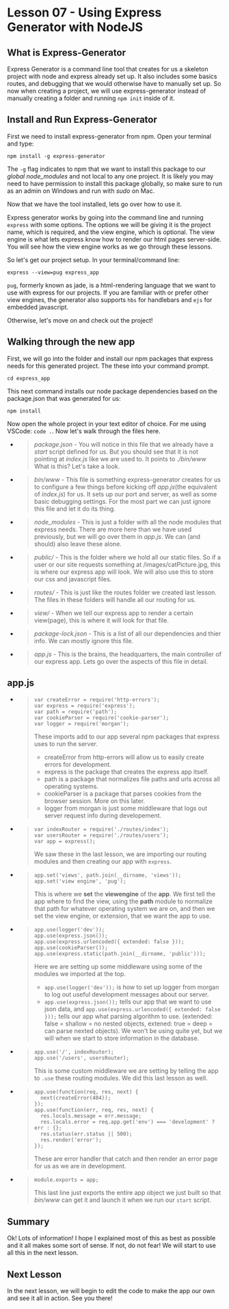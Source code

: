 # Lesson 07 - Using Express Generator with NodeJS

## What is Express-Generator

Express Generator is a command line tool that creates for us a skeleton project with node and express already set up. It also includes some basics routes, and debugging that we would otherwise have to manually set up. So now when creating a project, we will use express-generator instead of manually creating a folder and running `npm init` inside of it. 

## Install and Run Express-Generator

First we need to install express-generator from npm. Open your terminal and type:
```
npm install -g express-generator
```

The `-g` flag indicates to npm that we want to install this package to our *global node_modules* and not local to any one project. It is likely you may need to have permission to install this package globally, so make sure to run as an admin on Windows and run with *sudo* on Mac.

Now that we have the tool installed, lets go over how to use it.

Express generator works by going into the command line and running `express` with some options. The options we will be giving it is the project name, which is required, and the view engine, which is optional. The view engine is what lets express know how to render our html pages server-side. You will see how the view engine works as we go through these lessons.

So let's get our project setup. In your terminal/command line: 
```
express --view=pug express_app
```

`pug`, formerly known as jade, is a html-rendering language that we want to use with express for our projects. If you are familiar with or prefer other view engines, the generator also supports `hbs` for handlebars and `ejs` for embedded javascript.

Otherwise, let's move on and check out the project!

## Walking through the new app

First, we will go into the folder and install our npm packages that express needs for this generated project. The these into your command prompt. 
```
cd express_app
```
This next command installs our node package dependencies based on the package.json that was generated for us: 
```
npm install
```

Now open the whole project in your text editor of choice. For me using VSCode: `code .`. Now let's walk through the files here.

* > *package.json* - You will notice in this file that we already have a *start* script defined for us. But you should see that it is not pointing at *index.js* like we are used to. It points to *./bin/www* What is this? Let's take a look.
* > *bin/www* - This file is something express-generator creates for us to configure a few things before kicking off *app.js*(the equivalent of *index.js*) for us. It sets up our port and server, as well as some basic debugging settings. For the most part we can just ignore this file and let it do its thing.
* > *node_modules* - This is just a folder with all the node modules that express needs. There are more here than we have used previously, but we will go over them in *app.js*. We can (and should) also leave these alone.
* > *public/* - This is the folder where we hold all our static files. So if a user or our site requests something at /images/catPicture.jpg, this is where our express app will look. We will also use this to store our css and javascript files.
* > *routes/* - This is just like the routes folder we created last lesson. The files in these folders will handle all our routing for us. 
* > *view/* - When we tell our express app to render a certain view(page), this is where it will look for that file.
* > *package-lock.json* - This is a list of all our dependencies and thier info. We can mostly ignore this file.
* > *app.js* - This is the brains, the headquarters, the main controller of our express app. Lets go over the aspects of this file in detail.

## app.js

* > 
    > ```
    > var createError = require('http-errors');
    > var express = require('express');
    > var path = require('path');
    > var cookieParser = require('cookie-parser');
    > var logger = require('morgan');
    > ```
    > These imports add to our app several npm packages that express uses to run the server. 
    > * createError from http-errors will allow us to easily create errors for development.
    > * express is the package that creates the express app itself.
    > * path is a package that normalizes file paths and urls across all operating systems.
    > * cookieParser is a package that parses cookies from the browser session. More on this later.
    > * logger from morgan is just some middleware that logs out server request info during developement.
* > 
    > ```
    > var indexRouter = require('./routes/index');
    > var usersRouter = require('./routes/users');
    > var app = express();
    > ```
    > We saw these in the last lesson, we are importing our routing modules and then creating our app with `express`. 
* > 
    > ```
    > app.set('views', path.join(__dirname, 'views'));
    > app.set('view engine', 'pug'); 
    > ```
    > This is where we **set** the **viewengine** of the **app**. We first tell the app where to find the view, using the **path** module to normalize that path for whatever operating system we are on, and then we set the view engine, or extension, that we want the app to use.
* >
    > ```
    > app.use(logger('dev'));
    > app.use(express.json());
    > app.use(express.urlencoded({ extended: false }));
    > app.use(cookieParser());
    > app.use(express.static(path.join(__dirname, 'public')));
    > ```
    > Here we are setting up some middleware using some of the modules we imported at the top. 
    > * `app.use(logger('dev'));` is how to set up logger from morgan to log out useful development messages about our server. 
    > * `app.use(express.json());` tells our app that we want to use json data, and `app.use(express.urlencoded({ extended: false }));` tells our app what parsing algorithm to use. (extended: false = shallow = no nested objects, extened: true = deep = can parse nexted objects). We won't be using quite yet, but we will when we start to store information in the database. 
* > 
    > ```
    > app.use('/', indexRouter);
    > app.use('/users', usersRouter);
    > ```
    > This is some custom middleware we are setting by telling the app to `.use` these routing modules. We did this last lesson as well.
* >
    > ```
    > app.use(function(req, res, next) {
    >   next(createError(404));
    > });
    > app.use(function(err, req, res, next) {
    >   res.locals.message = err.message;
    >   res.locals.error = req.app.get('env') === 'development' ? err : {};
    >   res.status(err.status || 500);
    >   res.render('error');
    > });
    > ```
    > These are error handler that catch and then render an error page for us as we are in development. 
* >
    > ```
    > module.exports = app;
    > ```
    > This last line just exports the entire app object we just built so that *bin/www* can get it and launch it when we run our `start` script.

## Summary
Ok! Lots of information! I hope I explained most of this as best as possible and it all makes some sort of sense. If not, do not fear! We will start to use all this in the next lesson.

## Next Lesson

In the next lesson, we will begin to edit the code to make the app our own and see it all in action. See you there!